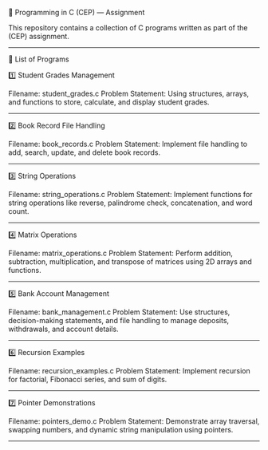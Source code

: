📘 Programming in C (CEP) — Assignment

This repository contains a collection of C programs written as part of the (CEP) assignment.


---

🧩 List of Programs

1️⃣ Student Grades Management

Filename: student_grades.c
Problem Statement:
Using structures, arrays, and functions to store, calculate, and display student grades.


---

2️⃣ Book Record File Handling

Filename: book_records.c
Problem Statement:
Implement file handling to add, search, update, and delete book records.


---

3️⃣ String Operations

Filename: string_operations.c
Problem Statement:
Implement functions for string operations like reverse, palindrome check, concatenation, and word count.


---

4️⃣ Matrix Operations

Filename: matrix_operations.c
Problem Statement:
Perform addition, subtraction, multiplication, and transpose of matrices using 2D arrays and functions.


---

5️⃣ Bank Account Management

Filename: bank_management.c
Problem Statement:
Use structures, decision-making statements, and file handling to manage deposits, withdrawals, and account details.


---

6️⃣ Recursion Examples

Filename: recursion_examples.c
Problem Statement:
Implement recursion for factorial, Fibonacci series, and sum of digits.


---

7️⃣ Pointer Demonstrations

Filename: pointers_demo.c
Problem Statement:
Demonstrate array traversal, swapping numbers, and dynamic string manipulation using pointers.


---
